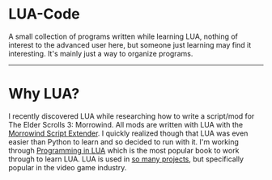 # LUA-Code
A small collection of programs written while learning LUA, nothing of interest to the advanced user here, but someone just learning may find it interesting. It's mainly just a way to organize programs.

------------

# Why LUA?
I recently discovered LUA while researching how to write a script/mod for The Elder Scrolls 3: Morrowind. All mods are written with LUA with the [Morrowind Script Extender](https://mwse.readthedocs.io/en/latest/lua/type/tes3iterator.html). I quickly realized though that LUA was even easier than Python to learn and so decided to run with it. I'm working through [Programming in LUA](https://github.com/wudeng/ebook/blob/master/Programming.in.Lua.4th.Edition.2016.8.pdf) which is the most popular book to work through to learn LUA. LUA is used in [so many projects](http://lua-users.org/wiki/LuaUses), but specifically popular in the video game industry. 
